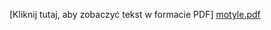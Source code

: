  [Kliknij tutaj, aby zobaczyć tekst w formacie PDF] [motyle.pdf](https://github.com/user-attachments/files/19874932/motyle.pdf)
